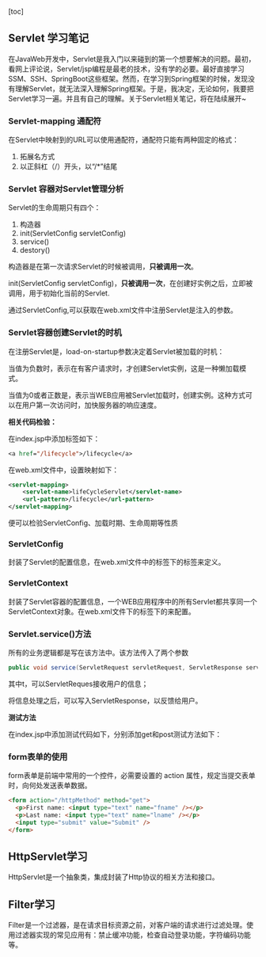 [toc]

## Servlet 学习笔记

在JavaWeb开发中，Servlet是我入门以来碰到的第一个想要解决的问题。最初，看网上评论说，Servlet/jsp编程是最老的技术，没有学的必要。最好直接学习SSM、SSH、SpringBoot这些框架。然而，在学习到Spring框架的时候，发现没有理解Servlet，就无法深入理解Spring框架。于是，我决定，无论如何，我要把Servlet学习一遍。并且有自己的理解。关于Servlet相关笔记，将在陆续展开~

### Servlet-mapping 通配符

在Servlet中映射到的URL可以使用通配符，通配符只能有两种固定的格式：

1. 拓展名方式
2. 以正斜杠（/）开头，以“/*”结尾



### Servlet 容器对Servlet管理分析

Servlet的生命周期只有四个：

1. 构造器
2. init(ServletConfig servletConfig)
3. service()
4. destory()

构造器是在第一次请求Servlet的时候被调用，**只被调用一次**。

init(ServletConfig servletConfig)，**只被调用一次**，在创建好实例之后，立即被调用，用于初始化当前的Servlet.

通过ServletConfig,可以获取在web.xml文件中注册Servlet是注入的参数。



### Servlet容器创建Servlet的时机

在注册Servlet是，load-on-startup参数决定着Servlet被加载的时机：

当值为负数时，表示在有客户请求时，才创建Servlet实例，这是一种懒加载模式。

当值为0或者正数是，表示当WEB应用被Servlet加载时，创建实例。这种方式可以在用户第一次访问时，加快服务器的响应速度。



**相关代码检验：**

在index.jsp中添加<a>标签如下：

```jsp
<a href="/lifecycle">/lifecycle</a>
```

在web.xml文件中，设置映射如下：

```xml
<servlet-mapping>
	<servlet-name>lifeCycleServlet</servlet-name>  
	<url-pattern>/lifecycle</url-pattern>
</servlet-mapping>
```

便可以检验ServletConfig、加载时期、生命周期等性质



### ServletConfig

封装了Servlet的配置信息，在web.xml文件中的<servlet>标签下的<init-param>标签来定义。



### ServletContext

封装了Servlet容器的配置信息，一个WEB应用程序中的所有Servlet都共享同一个ServletContext对象。在web.xml文件下的<context>标签下的<context-param>来配置。



### Servlet.service()方法

所有的业务逻辑都是写在该方法中。该方法传入了两个参数

```java
public void service(ServletRequest servletRequest, ServletResponse servletResponse)
```

其中t，可以ServletReques接收用户的信息；

将信息处理之后，可以写入ServletResponse，以反馈给用户。



**测试方法**

在index.jsp中添加测试代码如下，分别添加get和post测试方法如下：



### form表单的使用

form表单是前端中常用的一个控件，必需要设置的 action 属性，规定当提交表单时，向何处发送表单数据。

```html
<form action="/httpMethod" method="get">
  <p>First name: <input type="text" name="fname" /></p>
  <p>Last name: <input type="text" name="lname" /></p>
  <input type="submit" value="Submit" />
</form>
```



## HttpServlet学习

HttpServlet是一个抽象类，集成封装了Http协议的相关方法和接口。



## Filter学习

Filter是一个过滤器，是在请求目标资源之前，对客户端的请求进行过滤处理。使用过滤器实现的常见应用有：禁止缓冲功能，检查自动登录功能，字符编码功能等。





